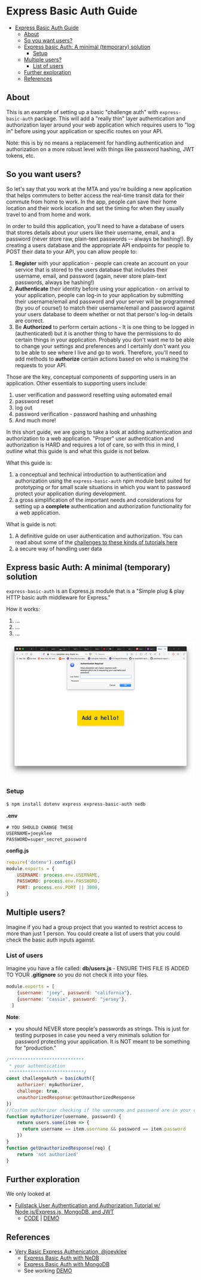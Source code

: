 # Express Basic Auth Guide

- [Express Basic Auth Guide](#express-basic-auth-guide)
  - [About](#about)
  - [So you want users?](#so-you-want-users)
  - [Express basic Auth: A minimal (temporary) solution](#express-basic-auth-a-minimal-temporary-solution)
    - [Setup](#setup)
  - [Multiple users?](#multiple-users)
    - [List of users](#list-of-users)
  - [Further exploration](#further-exploration)
  - [References](#references)

## About

This is an example of setting up a basic "challenge auth" with `express-basic-auth` package. This will add a "really thin" layer authentication and authorization layer around your web application which requires users to "log in" before using your application or specific routes on your API.

Note: this is by no means a replacement for handling authentication and authorization on a more robust level with things like password hashing, JWT tokens, etc. 

## So you want users?

So let's say that you work at the MTA and you're building a new application that helps commuters to better access the real-time transit data for their commute from home to work. In the app, people can save their home location and their work location and set the timing for when they usually travel to and from home and work. 

In order to build this application, you'll need to have a database of users that stores details about your users like their username, email, and a password (never store raw, plain-text passwords -- always be hashing!). By creating a users database and the appropriate API endpoints for people to POST their data to your API, you can allow people to:
1. **Register** with your application - people can create an account on your service that is stored to the users database that includes their username, email, and password (again, never store plain-text passwords, always be hashing!)
2. **Authenticate** their identity before using your application - on arrival to your application, people can log-in to your application by submitting their username/email and password and your server will be programmed (by you of course!) to match their username/email and password against your users database to deem whether or not that person's log-in details are correct. 
3. Be **Authorized** to perform certain actions - It is one thing to be logged in (authenticated) but it is another thing to have the permissions to do certain things in your application. Probably you don't want me to be able to change your settings and preferences and I certainly don't want you to be able to see where I live and go to work. Therefore, you'll need to add methods to **authorize** certain actions based on who is making the requests to your API.

Those are the key, conceptual components of supporting users in an application. Other essentials to supporting users include:
1. user verification and password resetting using automated email
2. password reset
3. log out
4. password verification - password hashing and unhashing 
5. And much more!


In this short guide, we are going to take a look at adding authentication and authorization to a web application. "Proper" user authentication and authorization is HARD and requires a lot of care, so with this in mind, I outline what this guide is and what this guide is not below.

What this guide is:
1. a conceptual and technical introduction to authentication and authorization using the `express-basic-auth` npm module best suited for prototyping or for small scale situations in which you want to password protect your application during development.
2. a gross simplification of the important needs and considerations for setting up a **complete** authentication and authorization functionality for a web application.

What is guide is not:
1. A definitive guide on user authentication and authorization. You can read about some of the [challenges to these kinds of tutorials here](https://hackernoon.com/your-node-js-authentication-tutorial-is-wrong-f1a3bf831a46)
2. a secure way of handling user data

## Express basic Auth: A minimal (temporary) solution

`express-basic-auth` is an Express.js module that is a "Simple plug & play HTTP basic auth middleware for Express."

How it works:

1. ...
2. ...
3. ...

![Express basic auth screenshot](../assets/express-basic-auth-01.png)

### Setup
```sh
$ npm install dotenv express express-basic-auth nedb
```

**.env**
```
# YOU SHOULD CHANGE THESE
USERNAME=joeyklee
PASSWORD=super_secret_password
```

**config.js**
```js
require('dotenv').config()
module.exports = {
    USERNAME: process.env.USERNAME,
    PASSWORD: process.env.PASSWORD,
    PORT: process.env.PORT || 3000,
}
```

## Multiple users?

Imagine if you had a group project that you wanted to restrict access to more than just 1 person. You could create a list of users that you could check the basic auth inputs against. 

### List of users
Imagine you have a file called: **db/users.js** - ENSURE THIS FILE IS ADDED TO YOUR **.gitignore** so you do not check it into your files.

```js
module.exports = [
    {username: "joey", password: "california"},
    {username: "cassie", password: "jersey"},
  ]


```
**Note**:
* you should NEVER store people's passwords as strings. This is just for testing purposes in case you need a very minimals solution for password protecting your application. It is NOT meant to be something for "production."

```js
/****************************
 * your authentication 
 ****************************/
const challengeAuth = basicAuth({
    authorizer: myAuthorizer,
    challenge: true,
    unauthorizedResponse:getUnauthorizedResponse
})
//Custom authorizer checking if the username and password are in your users array
function myAuthorizer(username, password) {
    return users.some(item => {
      return username == item.username && password == item.password
    })    
}
function getUnauthorizedResponse(req) {
    return 'not authorized'
}
```

## Further exploration

We only looked at 
* [Fullstack User Authentication and Authorization Tutorial w/ Node.js/Express.js, MongoDB, and JWT](https://joeyklee.github.io/fullstack-user-auth/#/)
  * [CODE](https://github.com/joeyklee/list-project) | [DEMO](https://joeyklee-list-project.glitch.me/)

## References

* [Very Basic Express Authenication, @joeyklee](https://github.com/joeyklee/very-basic-express-auth-example)
  * [Express Basic Auth with NeDB](https://github.com/joeyklee/very-basic-express-auth-example/tree/v0.0.1-nedb)
  * [Express Basic Auth with MongoDB](https://github.com/joeyklee/very-basic-express-auth-example/tree/with-mongodb)
  * See working [DEMO](https://glitch.com/edit/#!/joeyklee-very-basic-express-auth-example?path=server.js:36:5)
